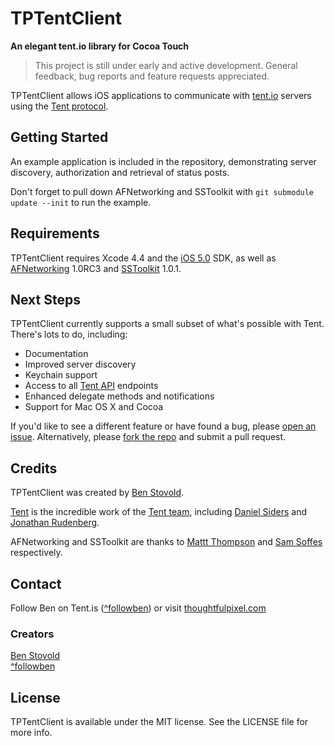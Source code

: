 # TPTentClient
**An elegant tent.io library for Cocoa Touch**

> This project is still under early and active development.
> General feedback, bug reports and feature requests appreciated.

TPTentClient allows iOS applications to communicate with [tent.io](https://tent.io) servers using the [Tent protocol](https://tent.io/docs).

## Getting Started

An example application is included in the repository, demonstrating server discovery, authorization and retrieval of status posts. 

Don't forget to pull down AFNetworking and SSToolkit with `git submodule update --init` to run the example.

## Requirements

TPTentClient requires Xcode 4.4 and the [iOS 5.0](http://developer.apple.com/library/ios/#releasenotes/General/WhatsNewIniPhoneOS/Articles/iOS5.html) SDK, as well as [AFNetworking](https://github.com/afnetworking/afnetworking) 1.0RC3 and [SSToolkit](https://github.com/samsoffes/sstoolkit) 1.0.1.

## Next Steps

TPTentClient currently supports a small subset of what's possible with Tent. There's lots to do, including:

- Documentation
- Improved server discovery
- Keychain support
- Access to all [Tent API](https://tent.io/docs) endpoints
- Enhanced delegate methods and notifications
- Support for Mac OS X and Cocoa

If you'd like to see a different feature or have found a bug, please [open an issue](https://github.com/followben/TPTentClient/issues). Alternatively, please [fork the repo](https://github.com/followben/TPTentClient/fork_select) and submit a pull request.

## Credits

TPTentClient was created by [Ben Stovold](https://github.com/followben).

[Tent](https://github.com/tent) is the incredible work of the [Tent team](https://github.com/tent?tab=members), including [Daniel Siders](https://github.com/danielsiders) and [Jonathan Rudenberg](https://github.com/titanous).

AFNetworking and SSToolkit are thanks to [Mattt Thompson](http://github.com/mattt) and [Sam Soffes](https://github.com/samsoffes) respectively.

## Contact

Follow Ben on Tent.is ([^followben](https://followben.tent.is)) or visit [thoughtfulpixel.com](http://thoughtfulpixel.com)

### Creators

[Ben Stovold](http://github.com/followben)  
[^followben](https://followben.tent.is)

## License

TPTentClient is available under the MIT license. See the LICENSE file for more info.